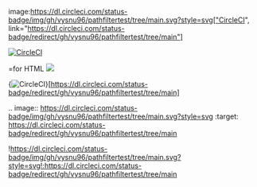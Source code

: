 image:https://dl.circleci.com/status-badge/img/gh/vysnu96/pathfiltertest/tree/main.svg?style=svg["CircleCI", link="https://dl.circleci.com/status-badge/redirect/gh/vysnu96/pathfiltertest/tree/main"]

[![CircleCI](https://dl.circleci.com/status-badge/img/gh/vysnu96/pathfiltertest/tree/main.svg?style=shield)](https://dl.circleci.com/status-badge/redirect/gh/vysnu96/pathfiltertest/tree/main)

=for HTML <a href="https://dl.circleci.com/status-badge/redirect/gh/vysnu96/pathfiltertest/tree/main"><img src="https://dl.circleci.com/status-badge/img/gh/vysnu96/pathfiltertest/tree/main.svg?style=shield"></a>

{<img src="https://dl.circleci.com/status-badge/img/gh/vysnu96/pathfiltertest/tree/main.svg?style=svg" alt="CircleCI" />}[https://dl.circleci.com/status-badge/redirect/gh/vysnu96/pathfiltertest/tree/main]

.. image:: https://dl.circleci.com/status-badge/img/gh/vysnu96/pathfiltertest/tree/main.svg?style=svg
        :target: https://dl.circleci.com/status-badge/redirect/gh/vysnu96/pathfiltertest/tree/main

!https://dl.circleci.com/status-badge/img/gh/vysnu96/pathfiltertest/tree/main.svg?style=svg!:https://dl.circleci.com/status-badge/redirect/gh/vysnu96/pathfiltertest/tree/main
